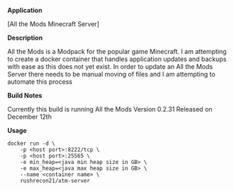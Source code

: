 **Application**

[All the Mods Minecraft Server]

**Description**

All the Mods is a Modpack for the popular game Minecraft. I am attempting to create a docker container that handles application updates and backups with ease as this does not yet exist. In order to update an All the Mods Server there needs to be manual moving of files and I am attempting to automate this process

**Build Notes**

Currently this build is running All the Mods Version 0.2.31 Released on December 12th

**Usage**
```
docker run -d \
    -p <host port>:8222/tcp \
    -p <host port>:25565 \
    -e min_heap=<java min heap size in GB> \
    -e max_heap=<java max heap size in GB> \
    --name <container name> \
    rushrecon21/atm-server
```
